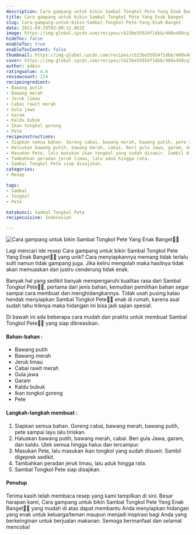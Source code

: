 ```yaml
---
description: Cara gampang untuk bikin Sambal Tongkol Pete Yang Enak Banget"
title: Cara gampang untuk bikin Sambal Tongkol Pete Yang Enak Banget
slug: Cara-gampang-untuk-bikin-Sambal-Tongkol-Pete-Yang-Enak-Banget
date: 2021-09-29T03:09:12.063Z
image: https://img-global.cpcdn.com/recipes/cb23be55924f1dbb/400x400cq70/photo.jpg
hideToc: false
enableToc: true
enableTocContent: false
thumbnail: https://img-global.cpcdn.com/recipes/cb23be55924f1dbb/400x400cq70/photo.jpg
cover: https://img-global.cpcdn.com/recipes/cb23be55924f1dbb/400x400cq70/photo.jpg
author: admin
ratingvalue: 4.8
reviewcount: 124
recipeingredient:
- Bawang putih
- Bawang merah
- Jeruk limau
- Cabai rawit merah
- Gula jawa
- Garam
- Kaldu bubuk
- Ikan tongkol goreng
- Pete
recipeinstructions:
- Siapkan semua bahan. Goreng cabai, bawang merah, bawang putih, pete sampai layu lalu tiriskan.
- Haluskan bawang putih, bawang merah, cabai. Beri gula Jawa, garam, dan kaldu. Ulek semua hingga halus dan tercampur.
- Masukan Pete, lalu masukan ikan tongkol yang sudah disuwir. Sambil digeprek sedikit.
- Tambahkan peradan jeruk limau, lalu aduk hingga rata.
- Sambal Tongkol Pete siap disajikan.
categories:
- Resep

tags:
- Sambal
- Tongkol
- Pete

katakunci: Sambal Tongkol Pete
recipecuisine: Indonesian

---
```


![Cara gampang untuk bikin Sambal Tongkol Pete Yang Enak Banget👩‍🍳](https://img-global.cpcdn.com/recipes/cb23be55924f1dbb/400x400cq70/photo.jpg)

Lagi mencari ide resep Cara gampang untuk bikin Sambal Tongkol Pete Yang Enak Banget👩‍🍳 yang unik? Cara menyiapkannya memang tidak terlalu sulit namun tidak gampang juga. Jika keliru mengolah maka hasilnya tidak akan memuaskan dan justru cenderung tidak enak.

Banyak hal yang sedikit banyak mempengaruhi kualitas rasa dari Sambal Tongkol Pete👩‍🍳, pertama dari jenis bahan, kemudian pemilihan bahan segar sampai cara membuat dan menghidangkannya. Tidak usah pusing kalau hendak menyiapkan Sambal Tongkol Pete👩‍🍳 enak di rumah, karena asal sudah tahu triknya maka hidangan ini bisa jadi sajian spesial.

Di bawah ini ada beberapa cara mudah dan praktis untuk membuat Sambal Tongkol Pete👩‍🍳 yang siap dikreasikan.

<!--inarticleads1-->

#### Bahan-bahan :

- Bawang putih
- Bawang merah
- Jeruk limau
- Cabai rawit merah
- Gula jawa
- Garam
- Kaldu bubuk
- Ikan tongkol goreng
- Pete

<!--inarticleads2-->

#### Langkah-langkah membuat :

1. Siapkan semua bahan. Goreng cabai, bawang merah, bawang putih, pete sampai layu lalu tiriskan.
1. Haluskan bawang putih, bawang merah, cabai. Beri gula Jawa, garam, dan kaldu. Ulek semua hingga halus dan tercampur.
1. Masukan Pete, lalu masukan ikan tongkol yang sudah disuwir. Sambil digeprek sedikit.
1. Tambahkan peradan jeruk limau, lalu aduk hingga rata.
1. Sambal Tongkol Pete siap disajikan.

#### Penutup

Terima kasih telah membaca resep yang kami tampilkan di sini. Besar harapan kami, Cara gampang untuk bikin Sambal Tongkol Pete Yang Enak Banget👩‍🍳 yang mudah di atas dapat membantu Anda menyiapkan hidangan yang enak untuk keluarga/teman maupun menjadi inspirasi bagi Anda yang berkeinginan untuk berjualan makanan. Semoga bermanfaat dan selamat mencoba!